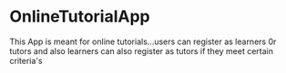 # OnlineTutorialApp
This App is meant for online tutorials...users can register as learners 0r tutors and also learners can also register as tutors if they meet certain criteria's 
